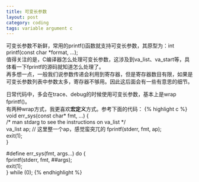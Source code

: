 ```yaml
---
title: 可变长参数
layout: post
category: coding
tags: variable argument c
---
```


可变长参数不新鲜，常用的printf()函数就支持可变长参数，其原型为：int printf(const char *format, ...);  
值得关注的是，C编译器怎么处理可变长参数，这涉及到va_list、va_start等，具体看一下fprintf的源码就知道怎么处理了。  
再多想一点，一般我们说参数传递会利用到寄存器，但是寄存器数目有限，如果是可变长参数列表中参数太多，寄存器不够用。因此这后面会有一些有意思的细节。  

日常代码中，多会在trace、debug的时候使用可变长参数，基本上是wrap fprintf()。  
有两种wrap方式，我更喜欢**宏定义**方式。参考下面的代码：
{% highlight c %}
void err_sys(const char* fmt, ...) {  
    /* man stdarg to see the instructions on va_list */  
    va_list ap;	// 这里整一个ap，感觉蛮突兀的
    fprintf(stderr, fmt, ap);  
    exit(1);  
}

#define err_sys(fmt, args...) do {  \
    fprintf(stderr, fmt, ##args);   \
    exit(1);                        \
} while (0);
{% endhighlight %}

